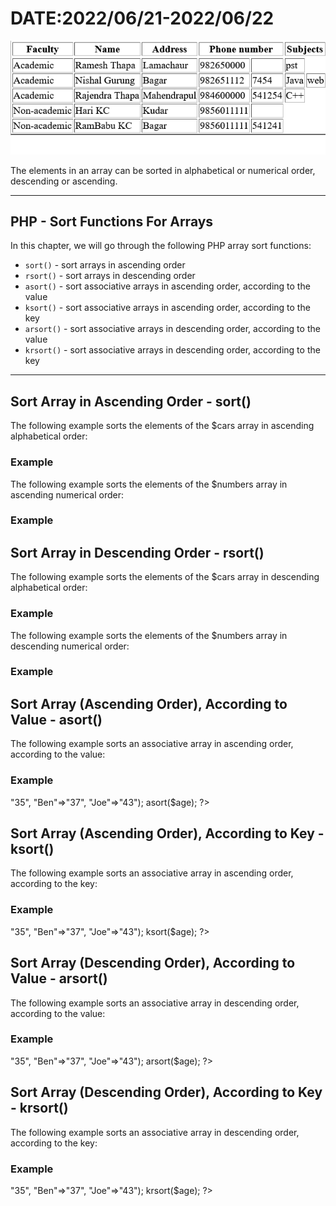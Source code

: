 # DATE:2022/06/21-2022/06/22
![Scrrenshot](table.png)

The elements in an array can be sorted in alphabetical or numerical order, descending or ascending.

----------

## PHP - Sort Functions For Arrays

In this chapter, we will go through the following PHP array sort functions:

-   `sort()`  - sort arrays in ascending order
-   `rsort()`  - sort arrays in descending order
-   `asort()`  - sort associative arrays in ascending order, according to the value
-   `ksort()`  - sort associative arrays in ascending order, according to the key
-   `arsort()`  - sort associative arrays in descending order, according to the value
-   `krsort()`  - sort associative arrays in descending order, according to the key

----------

## Sort Array in Ascending Order - sort()

The following example sorts the elements of the $cars array in ascending alphabetical order:

### Example

<?php  
$cars =  array("Volvo",  "BMW",  "Toyota");  
sort($cars);  
?>



The following example sorts the elements of the $numbers array in ascending numerical order:

### Example

<?php  
$numbers =  array(4,  6,  2,  22,  11);  
sort($numbers);  
?>


## Sort Array in Descending Order - rsort()

The following example sorts the elements of the $cars array in descending alphabetical order:

### Example

<?php  
$cars =  array("Volvo",  "BMW",  "Toyota");  
rsort($cars);  
?>



The following example sorts the elements of the $numbers array in descending numerical order:

### Example

<?php  
$numbers =  array(4,  6,  2,  22,  11);  
rsort($numbers);  
?>



## Sort Array (Ascending Order), According to Value - asort()

The following example sorts an associative array in ascending order, according to the value:

### Example

<?php  
$age =  array("Peter"=>"35",  "Ben"=>"37",  "Joe"=>"43");  
asort($age);  
?>


## Sort Array (Ascending Order), According to Key - ksort()

The following example sorts an associative array in ascending order, according to the key:

### Example

<?php  
$age =  array("Peter"=>"35",  "Ben"=>"37",  "Joe"=>"43");  
ksort($age);  
?>



## Sort Array (Descending Order), According to Value - arsort()

The following example sorts an associative array in descending order, according to the value:

### Example

<?php  
$age =  array("Peter"=>"35",  "Ben"=>"37",  "Joe"=>"43");  
arsort($age);  
?>


## Sort Array (Descending Order), According to Key - krsort()

The following example sorts an associative array in descending order, according to the key:

### Example

<?php  
$age =  array("Peter"=>"35",  "Ben"=>"37",  "Joe"=>"43");  
krsort($age);  
?>